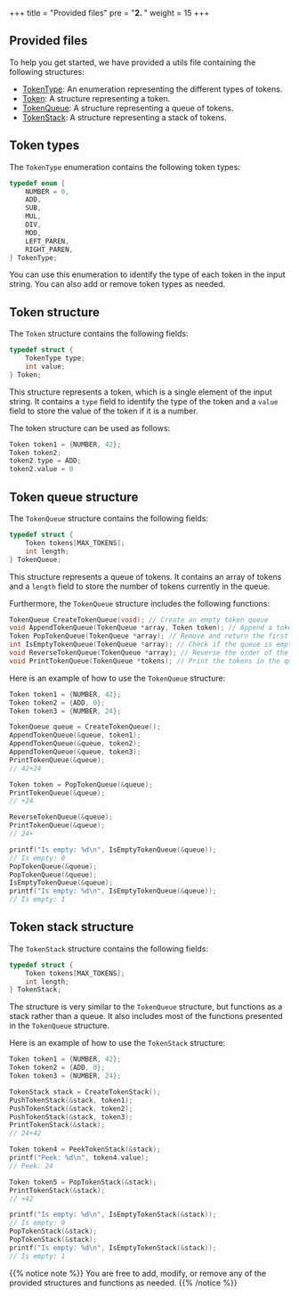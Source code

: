 +++
title = "Provided files"
pre = "<b>2. </b>"
weight = 15
+++

## Provided files

To help you get started, we have provided a utils file containing the following structures:

- [TokenType](#token-types): An enumeration representing the different types of tokens.
- [Token](#token-structure): A structure representing a token.
- [TokenQueue](#token-queue-structure): A structure representing a queue of tokens.
- [TokenStack](#token-stack-structure): A structure representing a stack of tokens.

## Token types

The `TokenType` enumeration contains the following token types:

```c
typedef enum {
    NUMBER = 0,
    ADD,
    SUB,
    MUL,
    DIV,
    MOD,
    LEFT_PAREN,
    RIGHT_PAREN,
} TokenType;
```

You can use this enumeration to identify the type of each token in the input string. You can also add or remove token
types as needed.

## Token structure

The `Token` structure contains the following fields:

```c
typedef struct {
    TokenType type;
    int value;
} Token;
```

This structure represents a token, which is a single element of the input string. It contains a `type` field to identify
the type of the token and a `value` field to store the value of the token if it is a number.

The token structure can be used as follows:

```c
Token token1 = {NUMBER, 42};
Token token2;
token2.type = ADD;
token2.value = 0
```

## Token queue structure

The `TokenQueue` structure contains the following fields:

```c
typedef struct {
    Token tokens[MAX_TOKENS];
    int length;
} TokenQueue;
```

This structure represents a queue of tokens. It contains an array of tokens and a `length` field to store the number of
tokens currently in the queue.

Furthermore, the `TokenQueue` structure includes the following functions:

```c
TokenQueue CreateTokenQueue(void); // Create an empty token queue
void AppendTokenQueue(TokenQueue *array, Token token); // Append a token to the end of the queue
Token PopTokenQueue(TokenQueue *array); // Remove and return the first token in the queue
int IsEmptyTokenQueue(TokenQueue *array); // Check if the queue is empty
void ReverseTokenQueue(TokenQueue *array); // Reverse the order of the tokens in the queue
void PrintTokenQueue(TokenQueue *tokens); // Print the tokens in the queue
```

Here is an example of how to use the `TokenQueue` structure:

```c
Token token1 = {NUMBER, 42};
Token token2 = {ADD, 0};
Token token3 = {NUMBER, 24};

TokenQueue queue = CreateTokenQueue();
AppendTokenQueue(&queue, token1);
AppendTokenQueue(&queue, token2);
AppendTokenQueue(&queue, token3);
PrintTokenQueue(&queue);
// 42+24

Token token = PopTokenQueue(&queue);
PrintTokenQueue(&queue);
// +24

ReverseTokenQueue(&queue);
PrintTokenQueue(&queue);
// 24+

printf("Is empty: %d\n", IsEmptyTokenQueue(&queue));
// Is empty: 0
PopTokenQueue(&queue);
PopTokenQueue(&queue);
IsEmptyTokenQueue(&queue);
printf("Is empty: %d\n", IsEmptyTokenQueue(&queue));
// Is empty: 1
```

## Token stack structure

The `TokenStack` structure contains the following fields:

```c
typedef struct {
    Token tokens[MAX_TOKENS];
    int length;
} TokenStack;
```

The structure is very similar to the `TokenQueue` structure, but functions as a stack rather than a queue. It also
includes most of the functions presented in the `TokenQueue` structure.

Here is an example of how to use the `TokenStack` structure:

```c
Token token1 = {NUMBER, 42};
Token token2 = {ADD, 0};
Token token3 = {NUMBER, 24};

TokenStack stack = CreateTokenStack();
PushTokenStack(&stack, token1);
PushTokenStack(&stack, token2);
PushTokenStack(&stack, token3);
PrintTokenStack(&stack);
// 24+42

Token token4 = PeekTokenStack(&stack);
printf("Peek: %d\n", token4.value);
// Peek: 24

Token token5 = PopTokenStack(&stack);
PrintTokenStack(&stack);
// +42

printf("Is empty: %d\n", IsEmptyTokenStack(&stack));
// Is empty: 0
PopTokenStack(&stack);
PopTokenStack(&stack);
printf("Is empty: %d\n", IsEmptyTokenStack(&stack));
// Is empty: 1
```

{{% notice note %}}
You are free to add, modify, or remove any of the provided structures and functions as needed.
{{% /notice %}}
